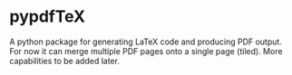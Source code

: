 # pypdfTeX
A python package for generating LaTeX code and producing PDF output. For now it can merge multiple PDF pages onto a single page (tiled). More capabilities to be added later.
